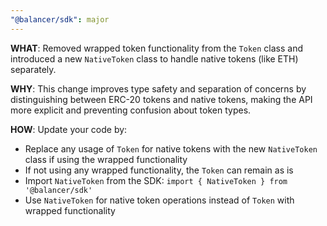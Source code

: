 ```yaml
---
"@balancer/sdk": major
---
```


**WHAT**: Removed wrapped token functionality from the `Token` class and introduced a new `NativeToken` class to handle native tokens (like ETH) separately.

**WHY**: This change improves type safety and separation of concerns by distinguishing between ERC-20 tokens and native tokens, making the API more explicit and preventing confusion about token types.

**HOW**: Update your code by:
- Replace any usage of `Token` for native tokens with the new `NativeToken` class if using the wrapped functionality
- If not using any wrapped functionality, the `Token` can remain as is
- Import `NativeToken` from the SDK: `import { NativeToken } from '@balancer/sdk'`
- Use `NativeToken` for native token operations instead of `Token` with wrapped functionality
